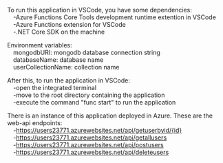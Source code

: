 To run this application in VSCode, you have some dependencies:<br />
&emsp;-Azure Functions Core Tools development runtime extention in VSCode <br />
&emsp;-Azure Functions extension for VSCode <br />
&emsp;-.NET Core SDK on the machine <p></p>

Environment variables:<br />
&emsp;mongodbURI: mongodb database connection string<br />
&emsp;databaseName: database name<br />
&emsp;userCollectionName: collection name<p></p>
	<p></p>

After this, to run the application in VSCode: <br />
&emsp;-open the integrated terminal <br />
&emsp;-move to the root directory containing the application <br />
&emsp;-execute the command "func start" to run the application <p></p>
	<p></p>

There is an instance of this application deployed in Azure. These are the web-api endpoints:<br />
&emsp;-<a href="https://users23771.azurewebsites.net/api/getuserbyid/{id}">https://users23771.azurewebsites.net/api/getuserbyid/{id}</a><br />
&emsp;-<a href="https://users23771.azurewebsites.net/api/getallusers">https://users23771.azurewebsites.net/api/getallusers</a><br />
&emsp;-<a href="https://users23771.azurewebsites.net/api/postusers">https://users23771.azurewebsites.net/api/postusers</a><br />
&emsp;-<a href="https://users23771.azurewebsites.net/api/deleteusers">https://users23771.azurewebsites.net/api/deleteusers</a>

